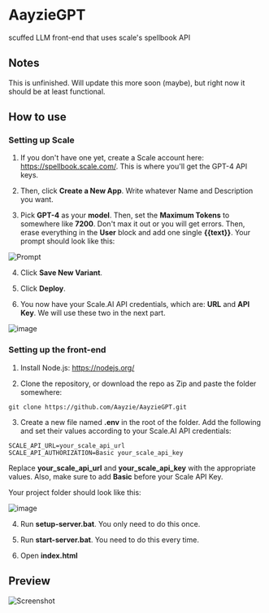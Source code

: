 # AayzieGPT
scuffed LLM front-end that uses scale's spellbook API

## Notes

This is unfinished. Will update this more soon (maybe), but right now it should be at least functional.

## How to use

### Setting up Scale

1) If you don't have one yet, create a Scale account here: https://spellbook.scale.com/. This is where you'll get the GPT-4 API keys.

2) Then, click **Create a New App**. Write whatever Name and Description you want.

3) Pick **GPT-4** as your **model**. Then, set the **Maximum Tokens** to somewhere like **7200**. Don't max it out or you will get errors. Then, erase everything in the **User** block and add one single **{{text}}**. Your prompt should look like this:

![Prompt](https://user-images.githubusercontent.com/16715946/226550010-4933f280-3b7a-44c1-a351-a1bbfbbe545c.jpg)

4) Click **Save New Variant**.

5) Click **Deploy**.

6) You now have your Scale.AI API credentials, which are: **URL** and **API Key**. We will use these two in the next part.

![image](https://user-images.githubusercontent.com/16715946/226726704-448067be-5b1e-4157-a2a5-55ff1211ed45.png)

### Setting up the front-end

1) Install Node.js: https://nodejs.org/

2) Clone the repository, or download the repo as Zip and paste the folder somewhere:
```
git clone https://github.com/Aayzie/AayzieGPT.git
```

3) Create a new file named **.env** in the root of the folder. Add the following and set their values according to your Scale.AI API credentials:
```
SCALE_API_URL=your_scale_api_url
SCALE_API_AUTHORIZATION=Basic your_scale_api_key
```
Replace **your_scale_api_url** and **your_scale_api_key** with the appropriate values. Also, make sure to add **Basic** before your Scale API Key.

Your project folder should look like this:

![image](https://user-images.githubusercontent.com/16715946/226726922-60433839-aceb-47fb-8f41-9f873dd6a6f1.png)

4) Run **setup-server.bat**. You only need to do this once.

5) Run **start-server.bat**. You need to do this every time.

6) Open **index.html**

## Preview

![Screenshot](https://user-images.githubusercontent.com/16715946/226544680-11f8a280-f97a-49c0-b734-c6f2563f9f01.jpg)
